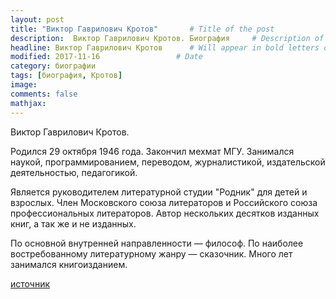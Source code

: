 ```yaml
---
layout: post
title: "Виктор Гаврилович Кротов"       # Title of the post
description:  Виктор Гаврилович Кротов. Биография     # Description of the post, used for Facebook Opengraph & Twitter
headline: Виктор Гаврилович Кротов      # Will appear in bold letters on top of the post
modified: 2017-11-16                 # Date
category: биографии
tags: [биография, Кротов]
image: 
comments: false
mathjax:
---
```


Виктор Гаврилович Кротов. 

Родился 29 октября 1946 года. 
Закончил мехмат МГУ. Занимался наукой, программированием, переводом, журналистикой, издательской деятельностью, педагогикой. 

Является руководителем литературной студии "Родник" для детей и взрослых. 
Член Московского союза литераторов и Российского союза профессиональных литераторов. 
Автор нескольких десятков изданных книг, а так же и не изданных. 

По основной внутренней направленности — философ. 
По наиболее востребованному литературному жанру — сказочник. 
Много лет занимался книгоизданием. 

[источник](http://krotovv.ru/o-cebe04-1.htm)
